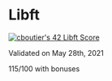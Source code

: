 # Libft

[![cboutier's 42 Libft Score](https://badge42.vercel.app/api/v2/cl1f9y1k8000609jsc4a29jay/project/2177421)](https://github.com/JaeSeoKim/badge42)

Validated on May 28th, 2021

115/100 with bonuses
